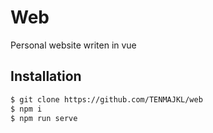 # Web

Personal website writen in vue

## Installation

```sh
$ git clone https://github.com/TENMAJKL/web
$ npm i
$ npm run serve
```
